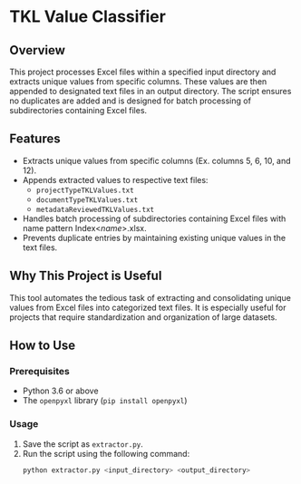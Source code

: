 # TKL Value Classifier

## Overview
This project processes Excel files within a specified input directory and extracts unique values from specific columns. These values are then appended to designated text files in an output directory. The script ensures no duplicates are added and is designed for batch processing of subdirectories containing Excel files.

## Features
- Extracts unique values from specific columns (Ex. columns 5, 6, 10, and 12).
- Appends extracted values to respective text files:
  - `projectTypeTKLValues.txt`
  - `documentTypeTKLValues.txt`
  - `metadataReviewedTKLValues.txt`
- Handles batch processing of subdirectories containing Excel files with name pattern Index<*name*>.xlsx.
- Prevents duplicate entries by maintaining existing unique values in the text files.

## Why This Project is Useful
This tool automates the tedious task of extracting and consolidating unique values from Excel files into categorized text files. It is especially useful for projects that require standardization and organization of large datasets.

## How to Use
### Prerequisites
- Python 3.6 or above
- The `openpyxl` library (`pip install openpyxl`)

### Usage
1. Save the script as `extractor.py`.
2. Run the script using the following command:
   ```bash
   python extractor.py <input_directory> <output_directory>
